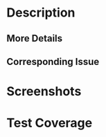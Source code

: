 <!--[
  Thank you for contributing to our project, it means a lot!
  Please use this pull request (PR) template and remove sections that don't apply to your submission

  If you haven't already, create another PR add yourself to our contributors page
  More info here: https://github.com/ifmeorg/ifme#contributor-blurb

  If you need any help, please message our #dev channel on Slack
  To join our contributor community, email us at join.ifme@gmail.com

  If this PR is not ready to be review, please tag is as "wip"
]-->
# Description 

<!--[A few sentences describing your changes]-->

## More Details

<!--[More details on your changes, remove this title/section if not applicable]-->

## Corresponding Issue

<!--[Link to GitHub issue related to this PR here, remove this title/section if not applicable]-->

# Screenshots

<!--[Screenshots (required for user interface changes), remove this title/section if not applicable]-->

# Test Coverage

<!--[YES or NO or N/A - must be YES, if not explain why]-->
